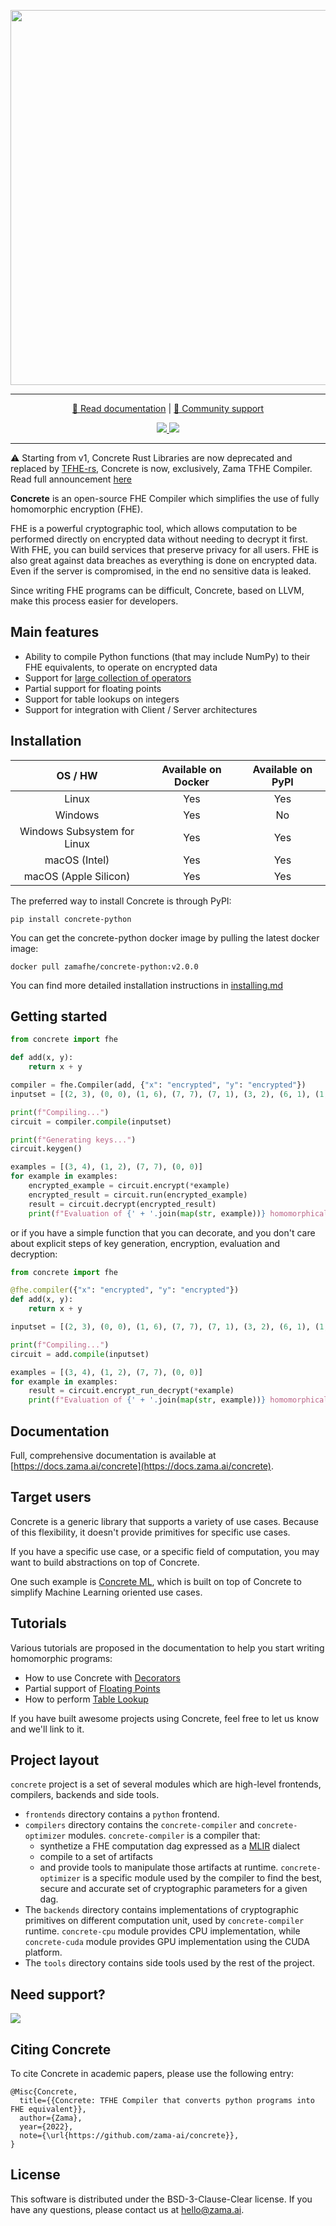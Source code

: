 <p align="center">
<!-- product name logo -->
  <img width=600 src="https://user-images.githubusercontent.com/5758427/231207493-62676aea-4cb9-4bb4-92b0-20309c8a933a.png">
</p>
<hr/>
<p align="center">
  <a href="https://docs.zama.ai/concrete"> 📒 Read documentation</a> | <a href="https://zama.ai/community"> 💛 Community support</a>
</p>
<p align="center">
<!-- Version badge using shields.io -->
  <a href="https://github.com/zama-ai/concrete/releases">
    <img src="https://img.shields.io/github/v/release/zama-ai/concrete?style=flat-square">
  </a>
<!-- Zama Bounty Program -->
  <a href="https://github.com/zama-ai/bounty-program">
    <img src="https://img.shields.io/badge/Contribute-Zama%20Bounty%20Program-yellow?style=flat-square">
  </a>
</p>
<hr/>

:warning: Starting from v1, Concrete Rust Libraries are now deprecated and replaced by [TFHE-rs](https://github.com/zama-ai/tfhe-rs), Concrete
is now, exclusively, Zama TFHE Compiler. Read full announcement [here](https://www.zama.ai/post/announcing-concrete-v1-0-0)

**Concrete** is an open-source FHE Compiler which simplifies the use of fully homomorphic encryption (FHE).

FHE is a powerful cryptographic tool, which allows computation to be performed directly on encrypted data without needing to decrypt it first. With FHE, you can build services that preserve privacy for all users. FHE is also great against data breaches as everything is done on encrypted data. Even if the server is compromised, in the end no sensitive data is leaked.

Since writing FHE programs can be difficult, Concrete, based on LLVM, make this process easier for developers.

## Main features

- Ability to compile Python functions (that may include NumPy) to their FHE equivalents, to operate on encrypted data
- Support for [large collection of operators](https://docs.zama.ai/concrete/getting-started/compatibility)
- Partial support for floating points
- Support for table lookups on integers
- Support for integration with Client / Server architectures

## Installation

|               OS / HW                | Available on Docker | Available on PyPI |
| :----------------------------------: | :-----------------: | :--------------: |
|                Linux                 |         Yes         |       Yes        |
|               Windows                |         Yes         |        No        |
|     Windows Subsystem for Linux      |         Yes         |       Yes        |
|            macOS (Intel)             |         Yes         |       Yes        |
|            macOS (Apple Silicon)     |         Yes         |       Yes        |


The preferred way to install Concrete is through PyPI:

```shell
pip install concrete-python
```

You can get the concrete-python docker image by pulling the latest docker image:

```shell
docker pull zamafhe/concrete-python:v2.0.0
```

You can find more detailed installation instructions in [installing.md](docs/getting-started/installing.md)

## Getting started

```python
from concrete import fhe

def add(x, y):
    return x + y

compiler = fhe.Compiler(add, {"x": "encrypted", "y": "encrypted"})
inputset = [(2, 3), (0, 0), (1, 6), (7, 7), (7, 1), (3, 2), (6, 1), (1, 7), (4, 5), (5, 4)]

print(f"Compiling...")
circuit = compiler.compile(inputset)

print(f"Generating keys...")
circuit.keygen()

examples = [(3, 4), (1, 2), (7, 7), (0, 0)]
for example in examples:
    encrypted_example = circuit.encrypt(*example)
    encrypted_result = circuit.run(encrypted_example)
    result = circuit.decrypt(encrypted_result)
    print(f"Evaluation of {' + '.join(map(str, example))} homomorphically = {result}")
```

or if you have a simple function that you can decorate, and you don't care about explicit steps of key generation, encryption, evaluation and decryption:

```python
from concrete import fhe

@fhe.compiler({"x": "encrypted", "y": "encrypted"})
def add(x, y):
    return x + y

inputset = [(2, 3), (0, 0), (1, 6), (7, 7), (7, 1), (3, 2), (6, 1), (1, 7), (4, 5), (5, 4)]

print(f"Compiling...")
circuit = add.compile(inputset)

examples = [(3, 4), (1, 2), (7, 7), (0, 0)]
for example in examples:
    result = circuit.encrypt_run_decrypt(*example)
    print(f"Evaluation of {' + '.join(map(str, example))} homomorphically = {result}")
```

## Documentation

Full, comprehensive documentation is available at [https://docs.zama.ai/concrete](https://docs.zama.ai/concrete).

## Target users

Concrete is a generic library that supports a variety of use cases. Because of this flexibility,
it doesn't provide primitives for specific use cases.

If you have a specific use case, or a specific field of computation, you may want to build abstractions on top of Concrete.

One such example is [Concrete ML](https://github.com/zama-ai/concrete-ml), which is built on top of Concrete to simplify Machine Learning oriented use cases.

## Tutorials

Various tutorials are proposed in the documentation to help you start writing homomorphic programs:

- How to use Concrete with [Decorators](https://docs.zama.ai/concrete/tutorials/decorator)
- Partial support of [Floating Points](https://docs.zama.ai/concrete/tutorials/floating_points)
- How to perform [Table Lookup](https://docs.zama.ai/concrete/tutorials/table_lookups)

If you have built awesome projects using Concrete, feel free to let us know and we'll link to it.


## Project layout

`concrete` project is a set of several modules which are high-level frontends, compilers, backends and side tools.
- `frontends` directory contains a `python` frontend.
- `compilers` directory contains the `concrete-compiler` and `concrete-optimizer` modules. `concrete-compiler` is a compiler that:
  - synthetize a FHE computation dag expressed as a [MLIR](https://mlir.llvm.org/) dialect
  - compile to a set of artifacts
  - and provide tools to manipulate those artifacts at runtime.
`concrete-optimizer` is a specific module used by the compiler to find the best, secure and accurate set of cryptographic parameters for a given dag.
- The `backends` directory contains implementations of cryptographic primitives on different computation unit, used by  `concrete-compiler` runtime. `concrete-cpu` module provides CPU implementation, while `concrete-cuda` module provides GPU implementation using the CUDA platform.
- The `tools` directory contains side tools used by the rest of the project.

## Need support?

<a target="_blank" href="https://community.zama.ai">
  <img src="https://user-images.githubusercontent.com/5758427/231145251-9cb3f03f-3e0e-4750-afb8-2e6cf391fa43.png">
</a>

## Citing Concrete
To cite Concrete in academic papers, please use the following entry:

```text
@Misc{Concrete,
  title={{Concrete: TFHE Compiler that converts python programs into FHE equivalent}},
  author={Zama},
  year={2022},
  note={\url{https://github.com/zama-ai/concrete}},
}
```

## License

This software is distributed under the BSD-3-Clause-Clear license. If you have any questions, please contact us at hello@zama.ai.
